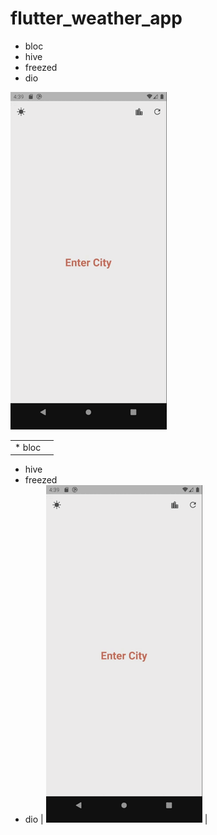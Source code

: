 # flutter_weather_app

* bloc
* hive
* freezed
* dio

![](img/img.gif)

|      |                 |
| ------------- | -----:|
|  * bloc
* hive
* freezed
* dio   |  ![](img/img.gif) |  
